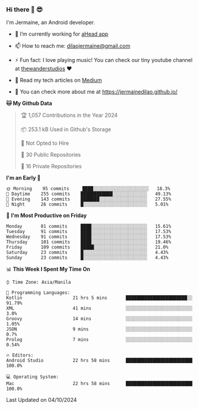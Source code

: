 ### Hi there 👋 😎
I'm Jermaine, an Android developer.

- 🔭 I’m currently working for [aHead app](https://www.ahead-app.com/)

- 📫 How to reach me: dilaojermaine@gmail.com

- ⚡ Fun fact: I love playing music! You can check our tiny youtube channel at [thewanderstudios](https://www.youtube.com/thewanderstudios) ♥️

- 📖 Read my tech articles on [Medium](https://jermainedilao.medium.com/)

- 👀 You can check more about me at https://jermainedilao.github.io/

<!--
**jermainedilao/jermainedilao** is a ✨ _special_ ✨ repository because its `README.md` (this file) appears on your GitHub profile.

Here are some ideas to get you started:

- 🔭 I’m currently working on ...
- 🌱 I’m currently learning ...
- 👯 I’m looking to collaborate on ...
- 🤔 I’m looking for help with ...
- 💬 Ask me about ...
- 📫 How to reach me: ...
- 😄 Pronouns: ...
- ⚡ Fun fact: ...
-->

<!--START_SECTION:waka-->
**🐱 My Github Data** 

> 🏆 1,057 Contributions in the Year 2024
 > 
> 📦 253.1 kB Used in Github's Storage 
 > 
> 🚫 Not Opted to Hire
 > 
> 📜 30 Public Repositories 
 > 
> 🔑 16 Private Repositories  
 > 
**I'm an Early 🐤** 

```text
🌞 Morning    95 commits     ████░░░░░░░░░░░░░░░░░░░░░   18.3% 
🌆 Daytime    255 commits    ████████████░░░░░░░░░░░░░   49.13% 
🌃 Evening    143 commits    ███████░░░░░░░░░░░░░░░░░░   27.55% 
🌙 Night      26 commits     █░░░░░░░░░░░░░░░░░░░░░░░░   5.01%

```
📅 **I'm Most Productive on Friday** 

```text
Monday       81 commits     ████░░░░░░░░░░░░░░░░░░░░░   15.61% 
Tuesday      91 commits     ████░░░░░░░░░░░░░░░░░░░░░   17.53% 
Wednesday    91 commits     ████░░░░░░░░░░░░░░░░░░░░░   17.53% 
Thursday     101 commits    ████░░░░░░░░░░░░░░░░░░░░░   19.46% 
Friday       109 commits    █████░░░░░░░░░░░░░░░░░░░░   21.0% 
Saturday     23 commits     █░░░░░░░░░░░░░░░░░░░░░░░░   4.43% 
Sunday       23 commits     █░░░░░░░░░░░░░░░░░░░░░░░░   4.43%

```


📊 **This Week I Spent My Time On** 

```text
⌚︎ Time Zone: Asia/Manila

💬 Programming Languages: 
Kotlin                   21 hrs 5 mins       ███████████████████████░░   91.79% 
XML                      41 mins             ░░░░░░░░░░░░░░░░░░░░░░░░░   3.0% 
Groovy                   14 mins             ░░░░░░░░░░░░░░░░░░░░░░░░░   1.05% 
JSON                     9 mins              ░░░░░░░░░░░░░░░░░░░░░░░░░   0.7% 
Prolog                   7 mins              ░░░░░░░░░░░░░░░░░░░░░░░░░   0.54%

🔥 Editors: 
Android Studio           22 hrs 58 mins      █████████████████████████   100.0%

💻 Operating System: 
Mac                      22 hrs 58 mins      █████████████████████████   100.0%

```


 Last Updated on 04/10/2024
<!--END_SECTION:waka-->
